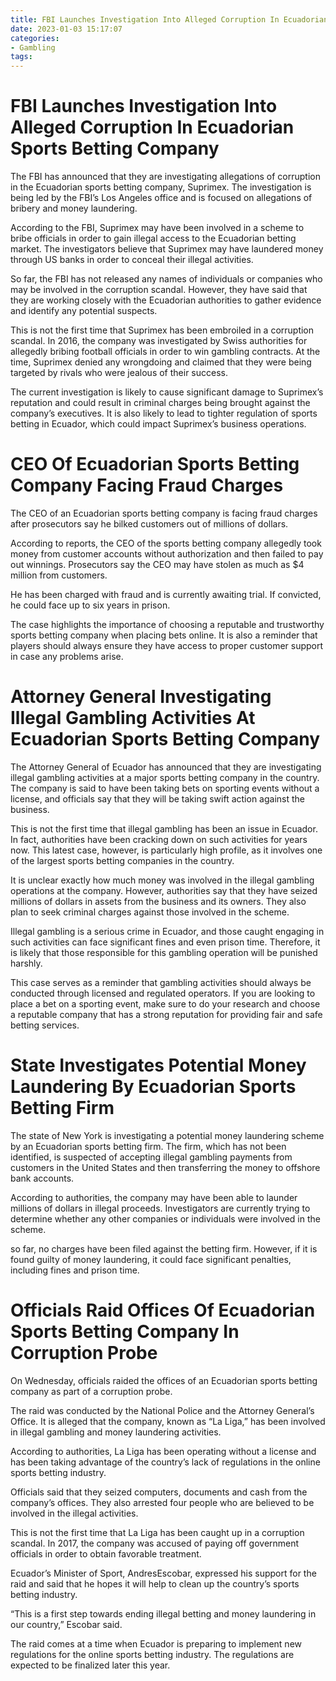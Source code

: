 ```yaml
---
title: FBI Launches Investigation Into Alleged Corruption In Ecuadorian Sports Betting Company 
date: 2023-01-03 15:17:07
categories:
- Gambling
tags:
---
```



#  FBI Launches Investigation Into Alleged Corruption In Ecuadorian Sports Betting Company 

The FBI has announced that they are investigating allegations of corruption in the Ecuadorian sports betting company, Suprimex. The investigation is being led by the FBI’s Los Angeles office and is focused on allegations of bribery and money laundering.

According to the FBI, Suprimex may have been involved in a scheme to bribe officials in order to gain illegal access to the Ecuadorian betting market. The investigators believe that Suprimex may have laundered money through US banks in order to conceal their illegal activities.

So far, the FBI has not released any names of individuals or companies who may be involved in the corruption scandal. However, they have said that they are working closely with the Ecuadorian authorities to gather evidence and identify any potential suspects.

This is not the first time that Suprimex has been embroiled in a corruption scandal. In 2016, the company was investigated by Swiss authorities for allegedly bribing football officials in order to win gambling contracts. At the time, Suprimex denied any wrongdoing and claimed that they were being targeted by rivals who were jealous of their success.

The current investigation is likely to cause significant damage to Suprimex’s reputation and could result in criminal charges being brought against the company’s executives. It is also likely to lead to tighter regulation of sports betting in Ecuador, which could impact Suprimex’s business operations.

#  CEO Of Ecuadorian Sports Betting Company Facing Fraud Charges 

The CEO of an Ecuadorian sports betting company is facing fraud charges after prosecutors say he bilked customers out of millions of dollars.

According to reports, the CEO of the sports betting company allegedly took money from customer accounts without authorization and then failed to pay out winnings. Prosecutors say the CEO may have stolen as much as $4 million from customers.

He has been charged with fraud and is currently awaiting trial. If convicted, he could face up to six years in prison.

The case highlights the importance of choosing a reputable and trustworthy sports betting company when placing bets online. It is also a reminder that players should always ensure they have access to proper customer support in case any problems arise.

#  Attorney General Investigating Illegal Gambling Activities At Ecuadorian Sports Betting Company 

The Attorney General of Ecuador has announced that they are investigating illegal gambling activities at a major sports betting company in the country. The company is said to have been taking bets on sporting events without a license, and officials say that they will be taking swift action against the business.

This is not the first time that illegal gambling has been an issue in Ecuador. In fact, authorities have been cracking down on such activities for years now. This latest case, however, is particularly high profile, as it involves one of the largest sports betting companies in the country.

It is unclear exactly how much money was involved in the illegal gambling operations at the company. However, authorities say that they have seized millions of dollars in assets from the business and its owners. They also plan to seek criminal charges against those involved in the scheme.

Illegal gambling is a serious crime in Ecuador, and those caught engaging in such activities can face significant fines and even prison time. Therefore, it is likely that those responsible for this gambling operation will be punished harshly.

This case serves as a reminder that gambling activities should always be conducted through licensed and regulated operators. If you are looking to place a bet on a sporting event, make sure to do your research and choose a reputable company that has a strong reputation for providing fair and safe betting services.

#  State Investigates Potential Money Laundering By Ecuadorian Sports Betting Firm 

The state of New York is investigating a potential money laundering scheme by an Ecuadorian sports betting firm. The firm, which has not been identified, is suspected of accepting illegal gambling payments from customers in the United States and then transferring the money to offshore bank accounts.

According to authorities, the company may have been able to launder millions of dollars in illegal proceeds. Investigators are currently trying to determine whether any other companies or individuals were involved in the scheme.

 so far, no charges have been filed against the betting firm. However, if it is found guilty of money laundering, it could face significant penalties, including fines and prison time.

#  Officials Raid Offices Of Ecuadorian Sports Betting Company In Corruption Probe

​On Wednesday, officials raided the offices of an Ecuadorian sports betting company as part of a corruption probe.

The raid was conducted by the National Police and the Attorney General’s Office. It is alleged that the company, known as “La Liga,” has been involved in illegal gambling and money laundering activities.

According to authorities, La Liga has been operating without a license and has been taking advantage of the country’s lack of regulations in the online sports betting industry.

Officials said that they seized computers, documents and cash from the company’s offices. They also arrested four people who are believed to be involved in the illegal activities.

This is not the first time that La Liga has been caught up in a corruption scandal. In 2017, the company was accused of paying off government officials in order to obtain favorable treatment.

Ecuador’s Minister of Sport, AndresEscobar, expressed his support for the raid and said that he hopes it will help to clean up the country’s sports betting industry.

“This is a first step towards ending illegal betting and money laundering in our country,” Escobar said.

The raid comes at a time when Ecuador is preparing to implement new regulations for the online sports betting industry. The regulations are expected to be finalized later this year.